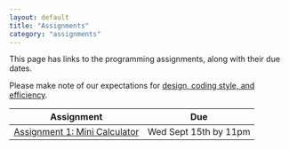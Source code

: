 ```yaml
---
layout: default
title: "Assignments"
category: "assignments"
---
```


This page has links to the programming assignments, along with their due dates.

Please make note of our expectations for [design, coding style, and efficiency](assign/design.html).

Assignment | Due
---------- | ---
[Assignment 1: Mini Calculator](assign/assign01.html) | Wed Sept 15th by 11pm
